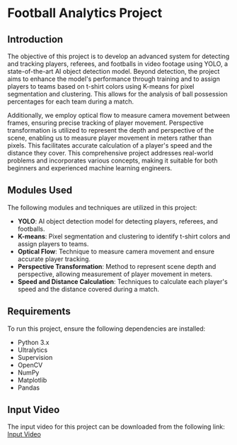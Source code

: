 # Football Analytics Project

## Introduction
The objective of this project is to develop an advanced system for detecting and tracking players, referees, and footballs in video footage using YOLO, a state-of-the-art AI object detection model. Beyond detection, the project aims to enhance the model's performance through training and to assign players to teams based on t-shirt colors using K-means for pixel segmentation and clustering. This allows for the analysis of ball possession percentages for each team during a match.

Additionally, we employ optical flow to measure camera movement between frames, ensuring precise tracking of player movement. Perspective transformation is utilized to represent the depth and perspective of the scene, enabling us to measure player movement in meters rather than pixels. This facilitates accurate calculation of a player's speed and the distance they cover. This comprehensive project addresses real-world problems and incorporates various concepts, making it suitable for both beginners and experienced machine learning engineers.

## Modules Used
The following modules and techniques are utilized in this project:

- **YOLO**: AI object detection model for detecting players, referees, and footballs.
- **K-means**: Pixel segmentation and clustering to identify t-shirt colors and assign players to teams.
- **Optical Flow**: Technique to measure camera movement and ensure accurate player tracking.
- **Perspective Transformation**: Method to represent scene depth and perspective, allowing measurement of player movement in meters.
- **Speed and Distance Calculation**: Techniques to calculate each player's speed and the distance covered during a match.

## Requirements
To run this project, ensure the following dependencies are installed:

- Python 3.x
- Ultralytics
- Supervision
- OpenCV
- NumPy
- Matplotlib
- Pandas

## Input Video
The input video for this project can be downloaded from the following link: [Input Video](https://drive.google.com/file/d/1t6agoqggZKx6thamUuPAIdN_1zR9v9S_/view)

